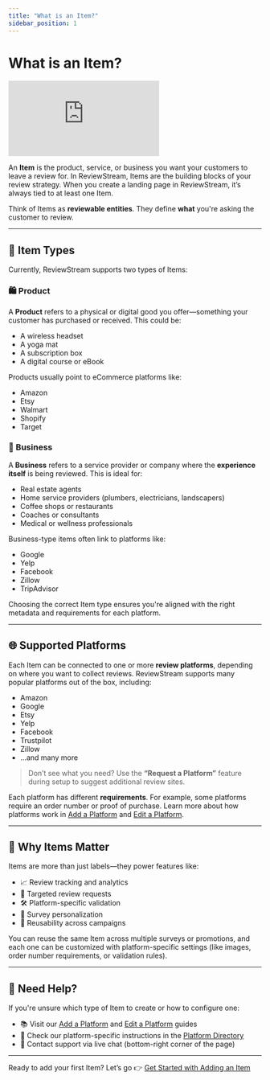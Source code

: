 ```yaml
---
title: "What is an Item?"
sidebar_position: 1
---
```


# What is an Item?

<div style={{ position: "relative", paddingBottom: "56.25%", height: 0, overflow: "hidden", marginBottom: "20px", }}>
  <iframe
    src="https://www.youtube.com/embed/u75kuJWjnEk?si=FdZa87dLmpFq3nrJ"
    title="YouTube video player"
    frameBorder="0"
    allow="accelerometer; autoplay; clipboard-write; encrypted-media; gyroscope; picture-in-picture; web-share"
    referrerPolicy="strict-origin-when-cross-origin"
    allowFullScreen
    style={{
      position: "absolute",
      top: 0,
      left: 0,
      width: "100%",
      height: "100%",
    }}
  ></iframe>
</div>

An **Item** is the product, service, or business you want your customers to leave a review for. In ReviewStream, Items are the building blocks of your review strategy. When you create a landing page in ReviewStream, it’s always tied to at least one Item.

Think of Items as **reviewable entities**. They define **what** you're asking the customer to review.

---

## 🎯 Item Types

Currently, ReviewStream supports two types of Items:

### 🛍️ Product

A **Product** refers to a physical or digital good you offer—something your customer has purchased or received. This could be:

-   A wireless headset
-   A yoga mat
-   A subscription box
-   A digital course or eBook

Products usually point to eCommerce platforms like:

-   Amazon
-   Etsy
-   Walmart
-   Shopify
-   Target

### 🏢 Business

A **Business** refers to a service provider or company where the **experience itself** is being reviewed. This is ideal for:

-   Real estate agents
-   Home service providers (plumbers, electricians, landscapers)
-   Coffee shops or restaurants
-   Coaches or consultants
-   Medical or wellness professionals

Business-type items often link to platforms like:

-   Google
-   Yelp
-   Facebook
-   Zillow
-   TripAdvisor

Choosing the correct Item type ensures you're aligned with the right metadata and requirements for each platform.

---

## 🌐 Supported Platforms

Each Item can be connected to one or more **review platforms**, depending on where you want to collect reviews. ReviewStream supports many popular platforms out of the box, including:

-   Amazon
-   Google
-   Etsy
-   Yelp
-   Facebook
-   Trustpilot
-   Zillow
-   ...and many more

> Don’t see what you need? Use the **“Request a Platform”** feature during setup to suggest additional review sites.

Each platform has different **requirements**. For example, some platforms require an order number or proof of purchase. Learn more about how platforms work in [Add a Platform](./add) and [Edit a Platform](./edit).

---

## 🧠 Why Items Matter

Items are more than just labels—they power features like:

-   📈 Review tracking and analytics
-   🎯 Targeted review requests
-   🛠️ Platform-specific validation
-   🧾 Survey personalization
-   🔁 Reusability across campaigns

You can reuse the same Item across multiple surveys or promotions, and each one can be customized with platform-specific settings (like images, order number requirements, or validation rules).

---

## 🙋 Need Help?

If you're unsure which type of Item to create or how to configure one:

-   📚 Visit our [Add a Platform](./add) and [Edit a Platform](./edit) guides
-   🧩 Check our platform-specific instructions in the [Platform Directory](../platforms/platforms)
-   💬 Contact support via live chat (bottom-right corner of the page)

---

Ready to add your first Item? Let’s go 👉 [Get Started with Adding an Item](../items/add)
